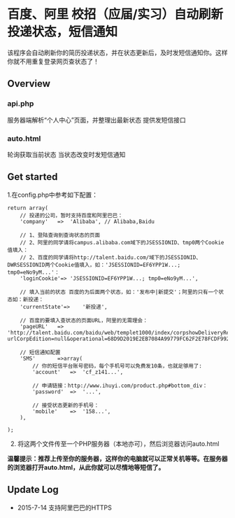 # 百度、阿里 校招（应届/实习）自动刷新投递状态，短信通知
该程序会自动刷新你的简历投递状态，并在状态更新后，及时发短信通知你。这样你就不用重复登录网页查状态了！

## Overview

### api.php
服务器端解析“个人中心”页面，并整理出最新状态
提供发短信接口

### auto.html 
轮询获取当前状态
当状态改变时发短信通知

## Get started
1.在config.php中参考如下配置：

	return array(	
		// 投递的公司，暂时支持百度和阿里巴巴：
		'company'	=>	'Alibaba', // Alibaba,Baidu
		
		// 1、登陆查询到查询状态的页面
		// 2、阿里的同学请将campus.alibaba.com域下的JSESSIONID、tmp0两个Cookie值填入：
		// 2、百度的同学请将http://talent.baidu.com/域下的JSESSIONID、DWRSESSIONID两个Cookie值填入，如：'JSESSIONID=EF6YPP1W...; tmp0=eNo9yM...'：
		'loginCookie'=>	'JSESSIONID=EF6YPP1W...; tmp0=eNo9yM...',
		
		// 填入当前的状态 百度的为后面两个状态，如：'发布中|新提交'；阿里的只有一个状态如：新投递：
		'currentState'=>	'新投递',
		
		// 百度的要填入查状态的页面URL，阿里的无需理会：
		'pageURL'	=>	'http://talent.baidu.com/baidu/web/templet1000/index/corpshowDeliveryRecordbaidu!listApplyPosition?urlCorpEdition=null&operational=68D9D2019E2EB7084A99779FC62F2E78FCDF992CCBA7AB75F8B9B2A44FDACBAC5DB5F4C1FBB34881873190D09DAC66DB61BDC43A7589B5F5A0D4B16AFCA9C67FF88FF34B80B0BDE425AB2756A906729374FCF7BE70ADD3D0947F4F2B7E69C3BAC76AEEB8312398F4C7EA7E0C44032E259E11CF75A7837F70',
		
		// 短信通知配置
		'SMS'		=>array(
			// 你的短信平台账号密码，每个手机号可以免费发10条，也就足够用了:
			'account'	=>	'cf_z141...',
			
			// 申请链接：http://www.ihuyi.com/product.php#bottom_div：
			'password'	=>	'...',
			
			// 接受状态更新的手机号：
			'mobile'	=>	'158...',
		),
		
	);

2. 将这两个文件传至一个PHP服务器（本地亦可），然后浏览器访问auto.html

**温馨提示：推荐上传至你的服务器，这样你的电脑就可以正常关机等等。在服务器的浏览器打开auto.html，从此你就可以尽情地等短信了。**

## Update Log
- 2015-7-14 支持阿里巴巴的HTTPS
